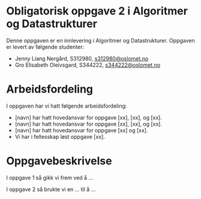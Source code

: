 # Obligatorisk oppgave 2 i Algoritmer og Datastrukturer

Denne oppgaven er en innlevering i Algoritmer og Datastrukturer. 
Oppgaven er levert av følgende studenter:
* Jenny Liang Nergård, S312980, s312980@oslomet.no
* Gro Elisabeth Oleivsgard, S344222, s344222@oslomet.no

# Arbeidsfordeling

I oppgaven har vi hatt følgende arbeidsfordeling:
* [navn] har hatt hovedansvar for oppgave [xx], [xx], og [xx]. 
* [navn] har hatt hovedansvar for oppgave [xx], [xx], og [xx]. 
* [navn] har hatt hovedansvar for oppgave [xx] og [xx]. 
* Vi har i fellesskap løst oppgave [xx]. 

# Oppgavebeskrivelse

I oppgave 1 så gikk vi frem ved å ...

I oppgave 2 så brukte vi en ... til å ...
